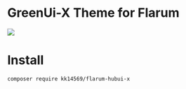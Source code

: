 # GreenUi-X Theme for Flarum
![](https://img.fastmirror.net/s/2024/07/06/66895dae429ef.png)    
# Install
```
composer require kk14569/flarum-hubui-x
```
